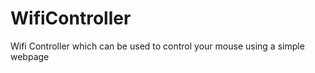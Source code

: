 WifiController
==============

Wifi Controller which can be used to control your mouse using a simple webpage
